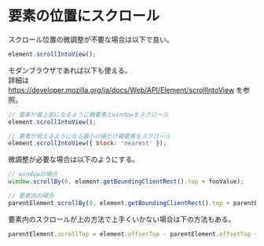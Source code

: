 # 要素の位置にスクロール

スクロール位置の微調整が不要な場合は以下で良い。

```js
element.scrollIntoView();
```

モダンブラウザであれば以下も使える。  
詳細は https://developer.mozilla.org/ja/docs/Web/API/Element/scrollIntoView を参照。

```js
// 要素が最上部になるように親要素とwindowをスクロール
element.scrollIntoView();

// 要素が見えるようになる最小の値だけ親要素をスクロール
element.scrollIntoView({ block: 'nearest' });
```

微調整が必要な場合は以下のようにする。

```js
// windowの場合
window.scrollBy(0, element.getBoundingClientRect().top + fooValue);

// 要素内の場合
parentElement.scrollBy(0, element.getBoundingClientRect().top + parentElement.offsetTop + fooValue);
```

要素内のスクロールが上の方法で上手くいかない場合は下の方法もある。

```js
parentElement.scrollTop = element.offsetTop - parentElement.offsetTop + fooValue;
```

